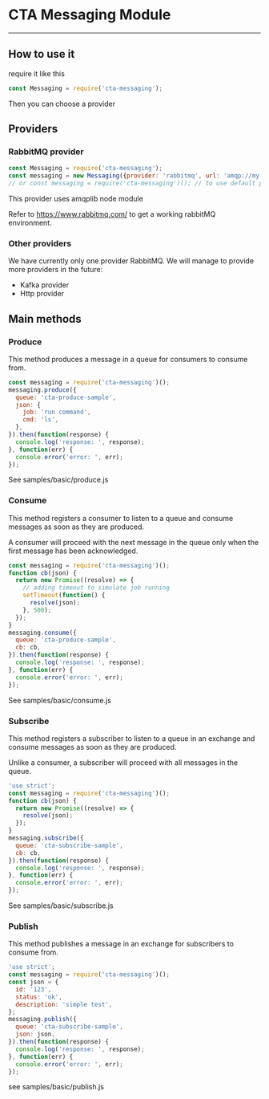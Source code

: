 # CTA Messaging Module
----------------------

## How to use it

require it like this

````javascript
const Messaging = require('cta-messaging');
````

Then you can choose a provider

## Providers

### RabbitMQ provider

````javascript
const Messaging = require('cta-messaging');
const messaging = new Messaging({provider: 'rabbitmq', url: 'amqp://my.rmq.host'});
// or const messaging = require('cta-messaging')(); // to use default provider with default options
````

This provider uses amqplib node module

Refer to https://www.rabbitmq.com/ to get a working rabbitMQ environment.

### Other providers

We have currently only one provider RabbitMQ. We will manage to provide more providers in the future:

* Kafka provider
* Http provider

## Main methods

### Produce

This method produces a message in a queue for consumers to consume from.

````javascript
const messaging = require('cta-messaging')();
messaging.produce({
  queue: 'cta-produce-sample',
  json: {
    job: 'run command',
    cmd: 'ls',
  },
}).then(function(response) {
  console.log('response: ', response);
}, function(err) {
  console.error('error: ', err);
});
````

See samples/basic/produce.js

### Consume

This method registers a consumer to listen to a queue and consume messages as soon as they are produced.

A consumer will proceed with the next message in the queue only when the first message has been acknowledged.

````javascript
const messaging = require('cta-messaging')();
function cb(json) {
  return new Promise((resolve) => {
    // adding timeout to simulate job running
    setTimeout(function() {
      resolve(json);
    }, 500);
  });
}
messaging.consume({
  queue: 'cta-produce-sample',
  cb: cb,
}).then(function(response) {
  console.log('response: ', response);
}, function(err) {
  console.error('error: ', err);
});
````

See samples/basic/consume.js

### Subscribe

This method registers a subscriber to listen to a queue in an exchange and consume messages as soon as they are produced.

Unlike a consumer, a subscriber will proceed with all messages in the queue.

````javascript
'use strict';
const messaging = require('cta-messaging')();
function cb(json) {
  return new Promise((resolve) => {
    resolve(json);
  });
}
messaging.subscribe({
  queue: 'cta-subscribe-sample',
  cb: cb,
}).then(function(response) {
  console.log('response: ', response);
}, function(err) {
  console.error('error: ', err);
});
````

See samples/basic/subscribe.js

### Publish

This method publishes a message in an exchange for subscribers to consume from.

````javascript
'use strict';
const messaging = require('cta-messaging')();
const json = {
  id: '123',
  status: 'ok',
  description: 'simple test',
};
messaging.publish({
  queue: 'cta-subscribe-sample',
  json: json,
}).then(function(response) {
  console.log('response: ', response);
}, function(err) {
  console.error('error: ', err);
});
````

see samples/basic/publish.js
